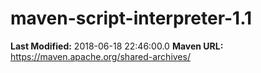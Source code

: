 # maven-script-interpreter-1.1

**Last Modified:** 2018-06-18 22:46:00.0
**Maven URL:** https://maven.apache.org/shared-archives/
